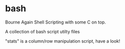 # bash
Bourne Again Shell Scripting with some C on top.

A collection of bash script utilty files

"stats" is a column/row manipulation script, have a look!

